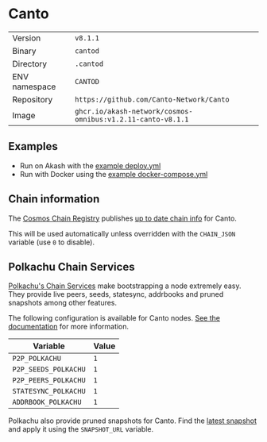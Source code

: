 # Canto

| | |
|---|---|
|Version|`v8.1.1`|
|Binary|`cantod`|
|Directory|`.cantod`|
|ENV namespace|`CANTOD`|
|Repository|`https://github.com/Canto-Network/Canto`|
|Image|`ghcr.io/akash-network/cosmos-omnibus:v1.2.11-canto-v8.1.1`|

## Examples

- Run on Akash with the [example deploy.yml](./deploy.yml)
- Run with Docker using the [example docker-compose.yml](./docker-compose.yml)

## Chain information

The [Cosmos Chain Registry](https://github.com/cosmos/chain-registry) publishes [up to date chain info](https://raw.githubusercontent.com/cosmos/chain-registry/master/canto/chain.json) for Canto.

This will be used automatically unless overridden with the `CHAIN_JSON` variable (use `0` to disable).

## Polkachu Chain Services

[Polkachu's Chain Services](https://www.polkachu.com/) make bootstrapping a node extremely easy. They provide live peers, seeds, statesync, addrbooks and pruned snapshots among other features.

The following configuration is available for Canto nodes. [See the documentation](../README.md#polkachu-services) for more information.

|Variable|Value|
|---|---|
|`P2P_POLKACHU`|`1`|
|`P2P_SEEDS_POLKACHU`|`1`|
|`P2P_PEERS_POLKACHU`|`1`|
|`STATESYNC_POLKACHU`|`1`|
|`ADDRBOOK_POLKACHU`|`1`|

Polkachu also provide pruned snapshots for Canto. Find the [latest snapshot](https://polkachu.com/tendermint_snapshots/akash) and apply it using the `SNAPSHOT_URL` variable.
